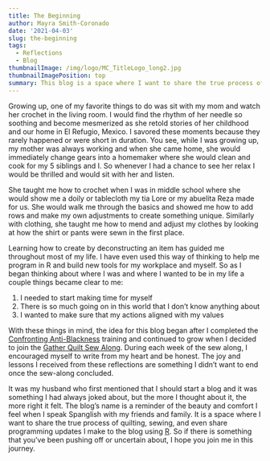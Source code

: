 ```yaml
---
title: The Beginning
author: Mayra Smith-Coronado
date: '2021-04-03'
slug: the-beginning
tags:
  - Reflections
  - Blog
thumbnailImage: /img/logo/MC_TitleLogo_long2.jpg
thumbnailImagePosition: top
summary: This blog is a space where I want to share the true process of quilting, sewing, and even share programming updates I make to the blog using R. So if there is something that you’ve been pushing off or uncertain about, I hope you join me in this journey.
---
```


Growing up, one of my favorite things to do was sit with my mom and watch her crochet in the living room. I would find the rhythm of her needle so soothing and become mesmerized as she retold stories of her childhood and our home in El Refugio, Mexico. I savored these moments because they rarely happened or were short in duration. You see, while I was growing up, my mother was always working and when she came home, she would immediately change gears into a homemaker where she would clean and cook for my 5 siblings and I. So whenever I had a chance to see her relax I would be thrilled and would sit with her and listen. 

She taught me how to crochet when I was in middle school where she would show me a doily or tablecloth my tia Lore or my abuelita Reza made for us. She would walk me through the basics and showed me how to add rows and make my own adjustments to create something unique. Similarly with clothing, she taught me how to mend and adjust my clothes by looking at how the shirt or pants were sewn in the first place.

Learning how to create by deconstructing an item has guided me throughout most of my life. I have even used this way of thinking to help me program in R and build new tools for my workplace and myself. So as I began thinking about where I was and where I wanted to be in my life a couple things became clear to me:

1. I needed to start making time for myself
1. There is so much going on in this world that I don’t know anything about
1. I wanted to make sure that my actions aligned with my values

With these things in mind, the idea for this blog began after I completed the [Confronting Anti-Blackness](https://www.celestialalegria.com/training) training and continued to grow when I decided to join the [Gather Quilt Sew Along](https://suzyquilts.com/gather-quilt-sew-along/). During each week of the sew along, I encouraged myself to write from my heart and be honest. The joy and lessons I received from these reflections are something I didn’t want to end once the sew-along concluded. 

It was my husband who first mentioned that I should start a blog and it was something I had always joked about, but the more I thought about it, the more right it felt. The blog’s name is a reminder of the beauty and comfort I feel when I speak Spanglish with my friends and family. It is a space where I want to share the true process of quilting, sewing, and even share programming updates I make to the blog using [R](https://www.r-project.org/about.html). So if there is something that you’ve been pushing off or uncertain about, I hope you join me in this journey.

